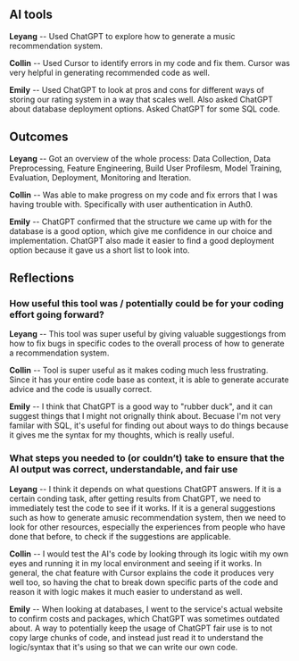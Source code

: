 ## AI tools

__Leyang__ -- Used ChatGPT to explore how to generate a music recommendation system. 

__Collin__ -- Used Cursor to identify errors in my code and fix them. Cursor was very helpful in generating recommended code as well.

__Emily__ -- Used ChatGPT to look at pros and cons for different ways of storing our rating system in a way that scales well. Also asked ChatGPT about database deployment options. Asked ChatGPT for some SQL code.

## Outcomes

__Leyang__ -- Got an overview of the whole process: Data Collection, Data Preprocessing, Feature Engineering, Build User              Profilesm, Model Training, Evaluation, Deployment, Monitoring and Iteration. 

__Collin__ -- Was able to make progress on my code and fix errors that I was having trouble with. Specifically with user authentication in Auth0.

__Emily__ -- ChatGPT confirmed that the structure we came up with for the database is a good option, which give me confidence in our choice and implementation. ChatGPT also made it easier to find a good deployment option because it gave us a short list to look into.


## Reflections

### How useful this tool was / potentially could be for your coding effort going forward? 

__Leyang__ -- This tool was super useful by giving valuable suggestiongs from how to fix bugs in specific codes to the overall process of how to generate a recommendation system. 

__Collin__ -- Tool is super useful as it makes coding much less frustrating. Since it has your entire code base as context, it is able to generate accurate advice and the code is usually correct.

__Emily__ -- I think that ChatGPT is a good way to "rubber duck", and it can suggest things that I might not orignally think about. Becuase I'm not very familar with SQL, it's useful for finding out about ways to do things because it gives me the syntax for my thoughts, which is really useful.

### What steps you needed to (or couldn’t) take to ensure that the AI output was correct, understandable, and fair use

__Leyang__ -- I think it depends on what questions ChatGPT answers. If it is a certain conding task, after getting results from ChatGPT, we need to immediately test the code to see if it works. If it is a general suggestions such as how to generate amusic recommendation system, then we need to look for other resources, especially the experiences from people who have done that before, to check if the suggestions are applicable. 

__Collin__ -- I would test the AI's code by looking through its logic witih my own eyes and running it in my local environment and seeing if it works. In general, the chat feature with Cursor explains the code it produces very well too, so having the chat to break down specific parts of the code and reason it with logic makes it much easier to understand as well.

__Emily__ -- When looking at databases, I went to the service's actual website to confirm costs and packages, which ChatGPT was sometimes outdated about. A way to potentially keep the usage of ChatGPT fair use is to not copy large chunks of code, and instead just read it to understand the logic/syntax that it's using so that we can write our own code.


